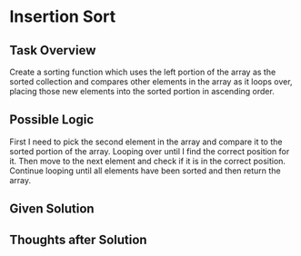 # Insertion Sort

## Task Overview
Create a sorting function which uses the left portion of the array as the sorted collection and compares other elements in the array as it loops over, placing those new elements into the sorted portion in ascending order.

## Possible Logic
First I need to pick the second element in the array and compare it to the sorted portion of the array. Looping over until I find the correct position for it.
 Then move to the next element and check if it is in the correct position. Continue looping until all elements have been sorted and then return the array.
 
## Given Solution

## Thoughts after Solution

